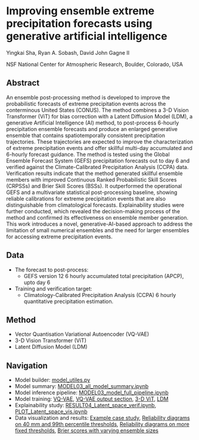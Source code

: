 # Improving ensemble extreme precipitation forecasts using generative artificial intelligence

Yingkai Sha, Ryan A. Sobash, David John Gagne II

NSF National Center for Atmospheric Research, Boulder, Colorado, USA

## Abstract

An ensemble post-processing method is developed to improve the probabilistic forecasts of extreme precipitation events across the conterminous United States (CONUS). The method combines a 3-D Vision Transformer (ViT) for bias correction with a Latent Diffusion Model (LDM), a generative Artificial Intelligence (AI) method, to post-process 6-hourly precipitation ensemble forecasts and produce an enlarged generative ensemble that contains spatiotemporally consistent precipitation trajectories. These trajectories are expected to improve the characterization of extreme precipitation events and offer skillful multi-day accumulated and 6-hourly forecast guidance. The method is tested using the Global Ensemble Forecast System (GEFS) precipitation forecasts out to day 6 and verified against the Climate-Calibrated Precipitation Analysis (CCPA) data. Verification results indicate that the method generated skillful ensemble members with improved Continuous Ranked Probabilistic Skill Scores (CRPSSs) and Brier Skill Scores (BSSs). It outperformed the operational GEFS and a multivariate statistical post-processing baseline, showing reliable calibrations for extreme precipitation events that are also distinguishable from climatological forecasts. Explainability studies were further conducted, which revealed the decision-making process of the method and confirmed its effectiveness on ensemble member generation. This work introduces a novel, generative-AI-based approach to address the limitation of small numerical ensembles and the need for larger ensembles for accessing extreme precipitation events.

## Data
* The forecast to post-process:
  * GEFS version 12 6 hourly accumulated total precipitation (APCP), upto day 6 
* Training and verification target:
  * Climatology-Calibrated Precipitation Analysis (CCPA) 6 hourly quantitative precipitation estimation.

## Method
* Vector Quantisation Variational Autoencoder (VQ-VAE)
* 3-D Vision Transformer (ViT)
* Latent Diffusion Model (LDM)

## Navigation
* Model builder: [model_utiles.py](https://github.com/yingkaisha/ViT_Diffusion_GEFS/blob/main/libs/model_utils.py)
* Model summary: [MODEL03_all_model_summary.ipynb](https://github.com/yingkaisha/ViT_Diffusion_GEFS/blob/main/MODEL03_all_model_summary.ipynb)
* Model inference pipeline: [MODEL03_model_full_pipeline.ipynb](https://github.com/yingkaisha/ViT_Diffusion_GEFS/blob/main/MODEL03_model_full_pipeline.ipynb)
* Model training: [VQ-VAE](https://github.com/yingkaisha/ViT_Diffusion_GEFS/blob/main/MODEL00_VQ_VAE_main.ipynb), [VQ-VAE output section](https://github.com/yingkaisha/ViT_Diffusion_GEFS/blob/main/MODEL00_VQ_VAE_refine.ipynb), [3-D ViT](https://github.com/yingkaisha/ViT_Diffusion_GEFS/blob/main/MODEL01_ViT_48h_pretrain.ipynb), [LDM](https://github.com/yingkaisha/ViT_Diffusion_GEFS/blob/main/MODEL02_LDM_3d_main.ipynb)
* Explainability study: [RESULT04_Latent_space_verif.ipynb](https://github.com/yingkaisha/ViT_Diffusion_GEFS/blob/main/RESULT04_Latent_space_verif.ipynb), [PLOT_Latent_space_vis.ipynb](https://github.com/yingkaisha/ViT_Diffusion_GEFS/blob/main/PLOT_Latent_space_vis.ipynb)
* Data visualization and results: [Example case study](https://github.com/yingkaisha/ViT_Diffusion_GEFS/blob/main/PLOT_example.ipynb), [Reliability diagrams on 40 mm and 99th percentile thresholds](https://github.com/yingkaisha/ViT_Diffusion_GEFS/blob/main/PLOT_reliability_diagrams.ipynb), [Reliability diagrams on more fixed thresholds](https://github.com/yingkaisha/ViT_Diffusion_GEFS/blob/main/PLOT_reliability_diagrams_more_thres.ipynb), [Brier scores with varying ensemble sizes](https://github.com/yingkaisha/ViT_Diffusion_GEFS/blob/main/PLOT_BSS_ens_members.ipynb)

